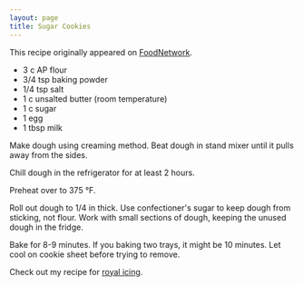 ```yaml
---
layout: page
title: Sugar Cookies
---
```


This recipe originally appeared on [FoodNetwork](https://www.foodnetwork.com/recipes/alton-brown/sugar-cookies-recipe-1914697).

- 3 c AP flour
- 3/4 tsp baking powder
- 1/4 tsp salt
- 1 c unsalted butter (room temperature)
- 1 c sugar
- 1 egg
- 1 tbsp milk

Make dough using creaming method. Beat dough in stand mixer until it pulls away from the sides.

Chill dough in the refrigerator for at least 2 hours.

Preheat over to 375 °F.

Roll out dough to 1/4 in thick. Use confectioner's sugar to keep dough from sticking, not flour. Work with small sections of dough, keeping the unused dough in the fridge.

Bake for 8-9 minutes. If you baking two trays, it might be 10 minutes. Let cool on cookie sheet before trying to remove.

Check out my recipe for [royal icing](/recipes/royal-icing).
